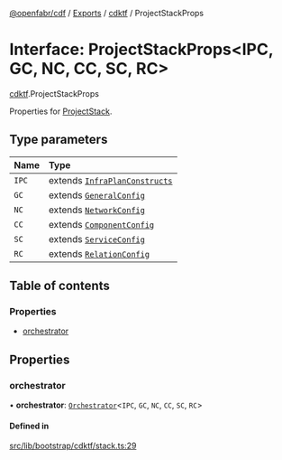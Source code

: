 [@openfabr/cdf](../README.md) / [Exports](../modules.md) / [cdktf](../modules/cdktf.md) / ProjectStackProps

# Interface: ProjectStackProps<IPC, GC, NC, CC, SC, RC\>

[cdktf](../modules/cdktf.md).ProjectStackProps

Properties for [ProjectStack](../classes/cdktf.ProjectStack.md).

## Type parameters

| Name | Type |
| :------ | :------ |
| `IPC` | extends [`InfraPlanConstructs`](InfraPlanConstructs.md) |
| `GC` | extends [`GeneralConfig`](GeneralConfig.md) |
| `NC` | extends [`NetworkConfig`](NetworkConfig.md) |
| `CC` | extends [`ComponentConfig`](ComponentConfig.md) |
| `SC` | extends [`ServiceConfig`](ServiceConfig.md) |
| `RC` | extends [`RelationConfig`](RelationConfig.md) |

## Table of contents

### Properties

- [orchestrator](cdktf.ProjectStackProps.md#orchestrator)

## Properties

### orchestrator

• **orchestrator**: [`Orchestrator`](../classes/Orchestrator.md)<`IPC`, `GC`, `NC`, `CC`, `SC`, `RC`\>

#### Defined in

[src/lib/bootstrap/cdktf/stack.ts:29](https://github.com/openfabr/cdf/blob/e70ef03/core/typescript/src/lib/bootstrap/cdktf/stack.ts#L29)

